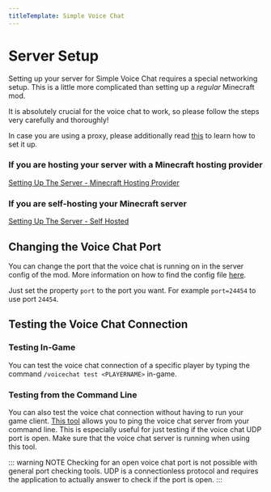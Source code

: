 ```yaml
---
titleTemplate: Simple Voice Chat
---
```


# Server Setup

Setting up your server for Simple Voice Chat requires a special networking setup.
This is a little more complicated than setting up a *regular* Minecraft mod.

It is absolutely crucial for the voice chat to work, so please follow the steps very carefully and thoroughly!

In case you are using a proxy, please additionally read [this](proxy_setup) to learn how to set it up.

### If you are hosting your server with a Minecraft hosting provider

[Setting Up The Server - Minecraft Hosting Provider](server_setup_mc_hosting)

### If you are self-hosting your Minecraft server

[Setting Up The Server - Self Hosted](server_setup_self_hosted)

## Changing the Voice Chat Port

You can change the port that the voice chat is running on in the server config of the mod.
More information on how to find the config file [here](server_config).

Just set the property `port` to the port you want.
For example `port=24454` to use port `24454`.

## Testing the Voice Chat Connection

### Testing In-Game

You can test the voice chat connection of a specific player by typing the command `/voicechat test <PLAYERNAME>` in-game.

### Testing from the Command Line

You can also test the voice chat connection without having to run your game client.
[This tool](https://github.com/henkelmax/svc-cli-utils) allows you to ping the voice chat server from your command line.
This is especially useful for just testing if the voice chat UDP port is open.
Make sure that the voice chat server is running when using this tool.

::: warning NOTE
Checking for an open voice chat port is not possible with general port checking tools.
UDP is a connectionless protocol and requires the application to actually answer to check if the port is open.
:::

<ClientOnly>
    <WikiTracker name="setup"/>
</ClientOnly>
